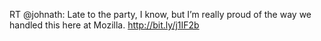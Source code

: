 <!--
id: 5234943038
link: http://kevinisom.info/post/5234943038/rt-johnath-late-to-the-party-i-know-but-im
slug: rt-johnath-late-to-the-party-i-know-but-im
date: Fri May 06 2011 19:24:46 GMT+1200 (NZST)
raw: {"blog_name":"kevinisom","id":5234943038,"post_url":"http://kevinisom.info/post/5234943038/rt-johnath-late-to-the-party-i-know-but-im","slug":"rt-johnath-late-to-the-party-i-know-but-im","type":"text","date":"2011-05-06 07:24:46 GMT","timestamp":1304666686,"state":"published","format":"html","reblog_key":"I6TO5SK0","tags":[],"short_url":"http://tmblr.co/Zw68Yy4u1kG_","highlighted":[],"feed_item":"http://twitter.com/kev_nz/statuses/66340646021107712","from_feed_id":"650289","note_count":0,"title":null,"body":"<p>RT @johnath: Late to the party, I know, but I&#8217;m really proud of the way we handled this here at Mozilla. <a href=\"http://bit.ly/j1IF2b\" target=\"_blank\">http://bit.ly/j1IF2b</a></p>"}
publish: 2011-05-06
tags: 
title: null
-->


RT @johnath: Late to the party, I know, but I’m really proud of the way
we handled this here at Mozilla. <http://bit.ly/j1IF2b>


